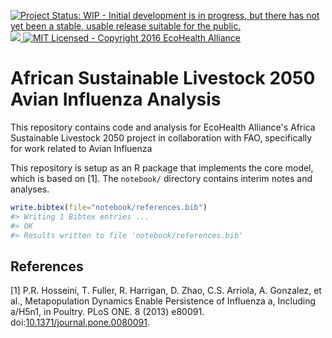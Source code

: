 [![Project Status: WIP - Initial development is in progress, but there has not yet been a stable, usable release suitable for the public.](http://www.repostatus.org/badges/latest/wip.svg)](http://www.repostatus.org/#wip) <a href="https://travis-ci.org/ecohealthalliance/metaflu"> <object data="https://img.shields.io/badge/build-unknown-lightgrey.svg" type="image/png"> <img src="https://travis-ci.org/ecohealthalliance/metaflu.svg?branch=master" /> </object></a> [![MIT Licensed - Copyright 2016 EcoHealth Alliance](https://img.shields.io/badge/license-MIT-blue.svg)](https://badges.mit-license.org/)

<!-- README.md is generated from README.Rmd. Please edit that file -->
African Sustainable Livestock 2050 Avian Influenza Analysis
===========================================================

This repository contains code and analysis for EcoHealth Alliance's Africa Sustainable Livestock 2050 project in collaboration with FAO, specifically for work related to Avian Influenza

This repository is setup as an R package that implements the core model, which is based on \[1\]. The `notebook/` directory contains interim notes and analyses.

``` r
write.bibtex(file="notebook/references.bib")
#> Writing 1 Bibtex entries ...
#> OK
#> Results written to file 'notebook/references.bib'
```

References
----------

\[1\] P.R. Hosseini, T. Fuller, R. Harrigan, D. Zhao, C.S. Arriola, A. Gonzalez, et al., Metapopulation Dynamics Enable Persistence of Influenza a, Including a/H5n1, in Poultry. PLoS ONE. 8 (2013) e80091. doi:[10.1371/journal.pone.0080091](https://doi.org/10.1371/journal.pone.0080091).
